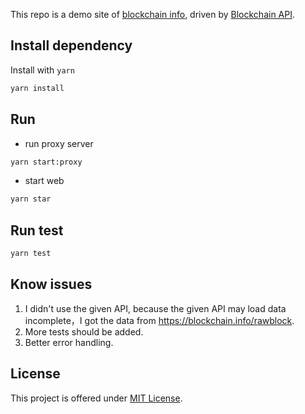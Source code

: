 This repo is a demo site of [blockchain info](https://www.blockchain.com/btc/block/000000000000000001f942eb4bfa0aeccb6a14c268f4c72d5fff17270da771b9j), driven by [Blockchain API](https://blockchain.info).

## Install dependency

Install with `yarn`

```sh
yarn install
```

## Run

* run proxy server

```sh
yarn start:proxy
```

* start web

``` sh
yarn star
```

## Run test

```sh
yarn test
```

## Know issues

1. I didn't use the given API, because the given API may load data incomplete，I got the data from https://blockchain.info/rawblock.
1. More tests should be added.
1. Better error handling.

## License
This project is offered under [MIT License](https://github.com/wix/wix-style-react/blob/master/LICENSE).
